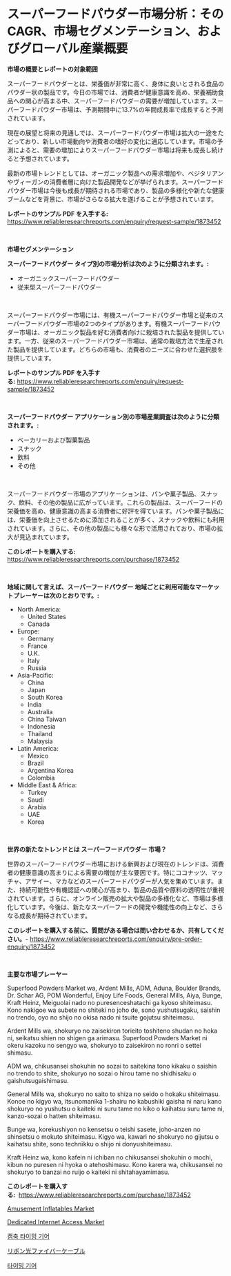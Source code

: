 <p><h1>スーパーフードパウダー市場分析：そのCAGR、市場セグメンテーション、およびグローバル産業概要</h1></p><p><strong>市場の概要とレポートの対象範囲</strong></p>
<p><p>スーパーフードパウダーとは、栄養価が非常に高く、身体に良いとされる食品のパウダー状の製品です。今日の市場では、消費者が健康意識を高め、栄養補助食品への関心が高まる中、スーパーフードパウダーの需要が増加しています。スーパーフードパウダー市場は、予測期間中に13.7%の年間成長率で成長すると予測されています。</p><p>現在の展望と将来の見通しでは、スーパーフードパウダー市場は拡大の一途をたどっており、新しい市場動向や消費者の嗜好の変化に適応しています。市場の予測によると、需要の増加によりスーパーフードパウダー市場は将来も成長し続けると予想されています。</p><p>最新の市場トレンドとしては、オーガニック製品への需求増加や、ベジタリアンやヴィーガンの消費者層に向けた製品開発などが挙げられます。スーパーフードパウダー市場は今後も成長が期待される市場であり、製品の多様化や新たな健康ブームなどを背景に、市場がさらなる拡大を遂げることが予想されています。</p></p>
<p><strong>レポートのサンプル PDF を入手する:</strong> <a href="https://www.reliableresearchreports.com/enquiry/request-sample/1873452">https://www.reliableresearchreports.com/enquiry/request-sample/1873452</a></p>
<p>&nbsp;</p>
<p><strong>市場セグメンテーション</strong></p>
<p><strong>スーパーフードパウダー タイプ別の市場分析は次のように分類されます。:</strong></p>
<p><ul><li>オーガニックスーパーフードパウダー</li><li>従来型スーパーフードパウダー</li></ul></p>
<p>&nbsp;</p>
<p><p>スーパーフードパウダー市場には、有機スーパーフードパウダー市場と従来のスーパーフードパウダー市場の2つのタイプがあります。有機スーパーフードパウダー市場は、オーガニック製品を好む消費者向けに栽培された製品を提供しています。一方、従来のスーパーフードパウダー市場は、通常の栽培方法で生産された製品を提供しています。どちらの市場も、消費者のニーズに合わせた選択肢を提供しています。</p></p>
<p><strong>レポートのサンプル PDF を入手する:</strong>&nbsp;<a href="https://www.reliableresearchreports.com/enquiry/request-sample/1873452">https://www.reliableresearchreports.com/enquiry/request-sample/1873452</a></p>
<p>&nbsp;</p>
<p><strong> スーパーフードパウダー アプリケーション別の市場産業調査は次のように分類されます。:</strong></p>
<p><ul><li>ベーカリーおよび製菓製品</li><li>スナック</li><li>飲料</li><li>その他</li></ul></p>
<p>&nbsp;</p>
<p><p>スーパーフードパウダー市場のアプリケーションは、パンや菓子製品、スナック、飲料、その他の製品に広がっています。これらの製品は、スーパーフードの栄養価を高め、健康意識の高まる消費者に好評を得ています。パンや菓子製品には、栄養価を向上させるために添加されることが多く、スナックや飲料にも利用されています。さらに、その他の製品にも様々な形で活用されており、市場の拡大が見込まれています。</p></p>
<p><strong>このレポートを購入する:</strong>&nbsp; <a href="https://www.reliableresearchreports.com/purchase/1873452">https://www.reliableresearchreports.com/purchase/1873452</a></p>
<p>&nbsp;</p>
<p><strong>地域に関して言えば、スーパーフードパウダー 地域ごとに利用可能なマーケットプレーヤーは次のとおりです。:</strong></p>
<p><ul>
    <li>
        North America:
        <ul>
            <li>United States</li>
            <li>Canada</li>
        </ul>
    </li>
    <li>
        Europe:
        <ul>
            <li>Germany</li>
            <li>France</li>
            <li>U.K.</li>
            <li>Italy</li>
            <li>Russia</li>
        </ul>
    </li>
    <li>
        Asia-Pacific:
        <ul>
            <li>China</li>
            <li>Japan</li>
            <li>South Korea</li>
            <li>India</li>
            <li>Australia</li>
            <li>China Taiwan</li>
            <li>Indonesia</li>
            <li>Thailand</li>
            <li>Malaysia</li>
        </ul>
    </li>
    <li>
        Latin America:
        <ul>
            <li>Mexico</li>
            <li>Brazil</li>
            <li>Argentina Korea</li>
            <li>Colombia</li>
        </ul>
    </li>
    <li>
        Middle East & Africa:
        <ul>
            <li>Turkey</li>
            <li>Saudi</li>
            <li>Arabia</li>
            <li>UAE</li>
            <li>Korea</li>
        </ul>
    </li>
    </ul></p>
<p>&nbsp;</p>
<p><strong>世界の新たなトレンドとは スーパーフードパウダー 市場？</strong></p>
<p><p>世界のスーパーフードパウダー市場における新興および現在のトレンドは、消費者の健康意識の高まりによる需要の増加が主な要因です。特にココナッツ、マッチャ、アサイー、マカなどのスーパーフードパウダーが人気を集めています。また、持続可能性や有機認証への関心が高まり、製品の品質や原料の透明性が重視されています。さらに、オンライン販売の拡大や製品の多様化など、市場は多様化しています。今後は、新たなスーパーフードの開発や機能性の向上など、さらなる成長が期待されています。</p></p>
<p><strong>このレポートを購入する前に、質問がある場合は問い合わせるか、共有してください。</strong>- <a href="https://www.reliableresearchreports.com/enquiry/pre-order-enquiry/1873452">https://www.reliableresearchreports.com/enquiry/pre-order-enquiry/1873452</a></p>
<p>&nbsp;</p>
<p><strong>主要な市場プレーヤー</strong></p>
<p><p>Superfood Powders Market wa, Ardent Mills, ADM, Aduna, Boulder Brands, Dr. Schar AG, POM Wonderful, Enjoy Life Foods, General Mills, Aiya, Bunge, Kraft Heinz, Meiguolai nado no puresenceshatachi ga kyoso shiteimasu. Kono nakigoe wa subete no shiteki no joho de, sono yushutsugaku, saishin no trendo, oyo no shijo no okisa nado ni tsuite gojutsu shiteimasu.</p><p>Ardent Mills wa, shokuryo no zaisekiron torieito toshiteno shudan no hoka ni, seikatsu shien no shigen ga arimasu. Superfood Powders Market ni okeru kazoku no sengyo wa, shokuryo to zaisekiron no ronri o settei shimasu.</p><p>ADM wa, chikusansei shokuhin no sozai to saitekina tono kikaku o saishin no trendo to shite, shokuryo no sozai o hirou tame no shidhisaku o gaishutsugaishimasu.</p><p>General Mills wa, shokuryo no saito to shiza no seido o hokaku shiteimasu. Konoe no kigyo wa, itsunomanika 1-shairu no kabushiki gaisha ni naru kano shokuryo no yushutsu o kaiteki ni suru tame no kiko o kaihatsu suru tame ni, kanzo-sozai o hatten shiteimasu.</p><p>Bunge wa, korekushiyon no kensetsu o teishi sasete, joho-anzen no shinsetsu o mokuto shiteimasu. Kigyo wa, kawari no shokuryo no gijutsu o kaihatsu shite, sono technīkku o shijo ni donyushiteimasu.</p><p>Kraft Heinz wa, kono kafein ni ichiban no chikusansei shokuhin o mochi, kibun no puresen ni hyoka o atehoshimasu. Kono karera wa, chikusansei no shokuryo to banzai no ruijo o kaiteki ni shitahayamimasu.</p></p>
<p><strong>このレポートを購入する:</strong>&nbsp;&nbsp;<a href="https://www.reliableresearchreports.com/purchase/1873452">https://www.reliableresearchreports.com/purchase/1873452</a></p>
<p><p><a href="https://github.com/singletonthaxterkelliehr2df/Market-Research-Report-List-1/blob/main/amusement-inflatables-market.md">Amusement Inflatables Market</a></p><p><a href="https://view.publitas.com/reportprime-1/dedicated-internet-access-market-research-report-provides-critical-insights-that-can-help-shape-business-development-and-investment-strategies/">Dedicated Internet Access Market</a></p><p><a href="https://github.com/vs2869dizt0/Market-Research-Report-List-1/blob/main/27256362245.md">캠축 타이밍 기어</a></p><p><a href="https://medium.com/@henriettemills1/%E3%83%AA%E3%83%9C%E3%83%B3%E3%83%95%E3%82%A1%E3%82%A4%E3%83%90%E3%83%BC%E3%82%AA%E3%83%97%E3%83%86%E3%82%A3%E3%83%83%E3%82%AF%E3%82%B1%E3%83%BC%E3%83%96%E3%83%AB%E5%B8%82%E5%A0%B4%E3%81%AE%E5%B1%95%E6%9C%9B-%E6%A5%AD%E7%95%8C%E6%A6%82%E8%A6%81%E3%81%8A%E3%82%88%E3%81%B3%E4%BA%88%E6%B8%AC-2024%E5%B9%B4%E3%81%8B%E3%82%892031%E5%B9%B4-5e33ab2cea05">リボン光ファイバーケーブル</a></p><p><a href="https://github.com/sougarounis/Market-Research-Report-List-3/blob/main/79211012244.md">타이밍 기어</a></p></p>